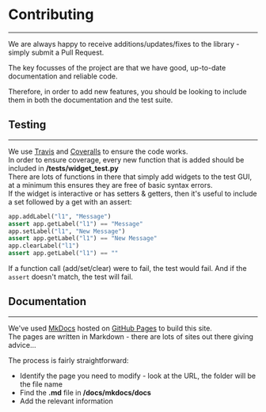 # Contributing
____

We are always happy to receive additions/updates/fixes to the library - simply submit a Pull Request.  

The key focusses of the project are that we have good, up-to-date documentation and reliable code.  

Therefore, in order to add new features, you should be looking to include them in both the documentation and the test suite.  

## Testing  
---
We use [Travis](https://travis-ci.org/jarvisteach/appJar) and [Coveralls](https://coveralls.io/github/jarvisteach/appJar) to ensure the code works.  
In order to ensure coverage, every new function that is added should be included in **/tests/widget_test.py**  
There are lots of functions in there that simply add widgets to the test GUI, at a minimum this ensures they are free of basic syntax errors.  
If the widget is interactive or has setters & getters, then it's useful to include a set followed by a get with an assert:

```python
app.addLabel("l1", "Message")
assert app.getLabel("l1") == "Message"
app.setLabel("l1", "New Message")
assert app.getLabel("l1") == "New Message"
app.clearLabel("l1")
assert app.getLabel("l1") == ""
```

If a function call (add/set/clear) were to fail, the test would fail. And if the ```assert``` doesn't match, the test will fail.

## Documentation
---
We've used [MkDocs](http://www.mkdocs.org) hosted on [GitHub Pages](https://pages.github.com) to build this site.  
The pages are written in Markdown - there are lots of sites out there giving advice...  

The process is fairly straightforward:  

* Identify the page you need to modify - look at the URL, the folder will be the file name  
* Find the **.md** file in **/docs/mkdocs/docs**  
* Add the relevant information  
